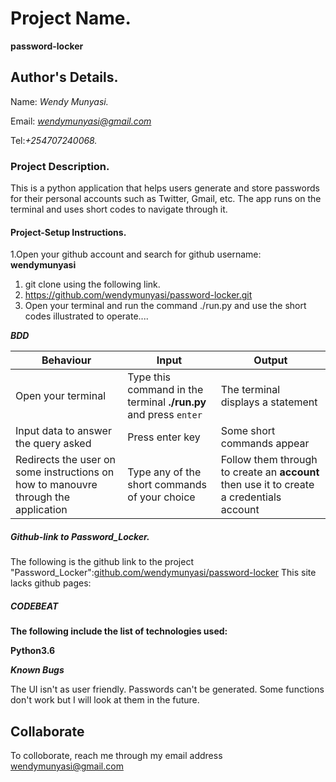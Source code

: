 # Project Name.
**password-locker**

## Author's Details.
Name: *Wendy Munyasi.*

Email: *wendymunyasi@gmail.com*

Tel:*+254707240068.*



### Project Description.
This is a python application that helps users generate and store passwords for their personal accounts such as Twitter, Gmail, etc. The app runs on the terminal and uses short codes to navigate through it.


#### Project-Setup Instructions.

1.Open your github account and search for github username: **wendymunyasi**

1. git clone using the following link.
2. https://github.com/wendymunyasi/password-locker.git
3. Open your terminal and run the command ./run.py and use the short codes illustrated to operate....

***BDD***

| Behaviour | Input | Output |
| --------- | ------| ------ |
|Open your terminal|Type this command in the terminal **./run.py** and press  `enter`|The terminal displays a statement|
|Input data to answer the query asked   |Press enter key |Some short commands appear
|Redirects the user on some instructions on how to manouvre through the application| Type any of the short commands of your choice | Follow them through to create an **account** then use it to create a credentials account|

##### Github-link to Password_Locker.
The following is the github link to the project "Password_Locker":[github.com/wendymunyasi/password-locker](https://github.com/wendymunyasi/password-locker)
This site lacks github pages:
 
##### CODEBEAT



**The following include the list of technologies used:**

**Python3.6**

***Known Bugs***

The UI isn't as user friendly.
Passwords can't be generated.
Some functions don't work but I will look at them in the future.

## Collaborate

To colloborate, reach me through my email address wendymunyasi@gmail.com